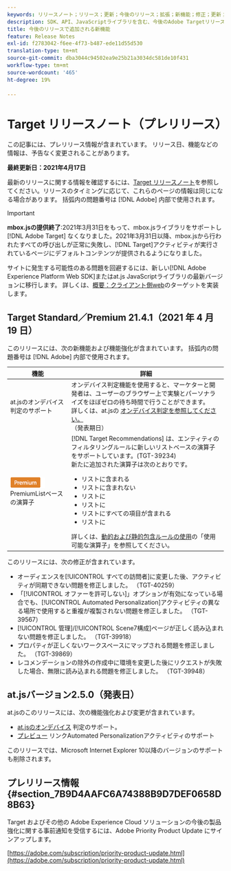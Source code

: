 ```yaml
---
keywords: リリースノート；リリース；更新；今後のリリース；拡張；新機能；修正；更新；プレリリース
description: SDK、API、JavaScriptライブラリを含む、今後のAdobe Targetリリースに含まれる新機能、機能強化および修正について説明します。
title: 今後のリリースで追加される新機能
feature: Release Notes
exl-id: f2783042-f6ee-4f73-b487-ede11d55d530
translation-type: tm+mt
source-git-commit: dba3044c94502ea9e25b21a3034dc581de10f431
workflow-type: tm+mt
source-wordcount: '465'
ht-degree: 19%

---
```


# Target リリースノート（プレリリース）

この記事には、プレリリース情報が含まれています。 リリース日、機能などの情報は、予告なく変更されることがあります。

**最終更新日：2021年4月17日**

最新のリリースに関する情報を確認するには、[Target リリースノート](release-notes.md)を参照してください。リリースのタイミングに応じて、これらのページの情報は同じになる場合があります。 括弧内の問題番号は [!DNL Adobe] 内部で使用されます。

>[!IMPORTANT]
>
>**mbox.jsの提供終了**:2021年3月31日をもって、mbox.jsライブラリをサポートし [!DNL Adobe Target] なくなりました。2021年3月31日以降、mbox.jsから行われたすべての呼び出しが正常に失敗し、[!DNL Target]アクティビティが実行されているページにデフォルトコンテンツが提供されるようになりました。
>
>サイトに発生する可能性のある問題を回避するには、新しい[!DNL Adobe Experience Platform Web SDK]またはat.js JavaScriptライブラリの最新バージョンに移行します。 詳しくは、[概要：クライアント側web](/help/c-implementing-target/c-implementing-target-for-client-side-web/implement-target-for-client-side-web.md)のターゲットを実装します。

## Target Standard／Premium 21.4.1（2021 年 4 月 19 日）

このリリースには、次の新機能および機能強化が含まれています。 括弧内の問題番号は [!DNL Adobe] 内部で使用されます。

| 機能 | 詳細 |
| --- | --- |
| at.jsのオンデバイス判定のサポート | オンデバイス判定機能を使用すると、マーケターと開発者は、ユーザーのブラウザー上で実験とパーソナライズをほぼゼロの待ち時間で行うことができます。<br>詳しくは、at.jsの [オンデバイス判定を参照してください。](/help/c-implementing-target/c-implementing-target-for-client-side-web/on-device-decisioning/on-device-decisioning.md)<br>（発表期日） |
| ![エンティティフィルタールール用の](/help/assets/premium.png) PremiumListベースの演算子 | [!DNL Target Recommendations] は、エンティティのフィルタリングルールに新しいリストベースの演算子をサポートしています。(TGT-39234)<br>新たに追加された演算子は次のとおりです。<br><ul><li>リストに含まれる</li><li>リストに含まれない</li><li>リストに</li><li>リストに</li><li>リストにすべての項目が含まれる</li><li>リストに</li></ul>詳しくは、[動的および静的包含ルールの使用](/help/c-recommendations/c-algorithms/use-dynamic-and-static-inclusion-rules.md#operators)の「使用可能な演算子」を参照してください。 |

このリリースには、次の修正が含まれています。

* オーディエンスを[!UICONTROL すべての訪問者]に変更した後、アクティビティが同期できない問題を修正しました。 （TGT-40259）
* 「[!UICONTROL オファーを許可しない]」オプションが有効になっている場合でも、[!UICONTROL Automated Personalization]アクティビティの異なる場所で使用すると重複が複製されない問題を修正しました。 （TGT-39567）
* [!UICONTROL 管理]/[!UICONTROL Scene7構成]ページが正しく読み込まれない問題を修正しました。 （TGT-39918）
* プロパティが正しくないワークスペースにマップされる問題を修正しました。 （TGT-39869）
* レコメンデーションの除外の作成中に環境を変更した後にリクエストが失敗した場合、無限に読み込まれる問題を修正しました。 （TGT-39948）

## at.jsバージョン2.5.0（発表日）

at.jsのこのリリースには、次の機能強化および変更が含まれています。

* [at.jsのオンデバイス](/help/c-implementing-target/c-implementing-target-for-client-side-web/on-device-decisioning/on-device-decisioning.md) 判定のサポート。
* [プレビュー](/help/c-activities/c-activity-qa/activity-qa.md) リンクAutomated Personalizationアクティビティのサポート

このリリースでは、Microsoft Internet Explorer 10以降のバージョンのサポートも削除されます。

## プレリリース情報 {#section_7B9D4AAFC6A74388B9D7DEF0658D8B63}

Target およびその他の Adobe Experience Cloud ソリューションの今後の製品強化に関する事前通知を受信するには、Adobe Priority Product Update にサインアップします。

[https://adobe.com/subscription/priority-product-update.html](https://adobe.com/subscription/priority-product-update.html)
